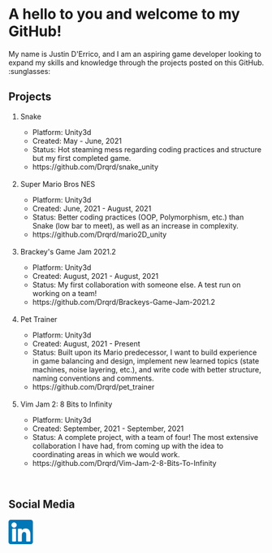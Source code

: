 <h1>A hello to you and welcome to my GitHub!</h1>
<body>
My name is Justin D'Errico, and I am an aspiring game developer looking to expand my skills and knowledge  
through the projects posted on this GitHub. :sunglasses:
</body>

<h2>Projects</h2>
<ol>
  <li>Snake</li>
  <ul>
    <li>Platform: Unity3d</li>
    <li>Created:  May - June, 2021</li>
    <li>Status: Hot steaming mess regarding coding practices and structure but my first completed game.</li>
    <li>https://github.com/Drqrd/snake_unity</li>
  </ul>
   &nbsp  
  <li>Super Mario Bros NES</li>
  <ul>
    <li>Platform: Unity3d</li>
    <li>Created: June, 2021 - August, 2021</li>
    <li>Status: Better coding practices (OOP, Polymorphism, etc.) than Snake (low bar to meet), as well as an increase in complexity.</li>
    <li>https://github.com/Drqrd/mario2D_unity</li>
  </ul>
  &nbsp  
  <li> Brackey's Game Jam 2021.2 </li>
  <ul>
    <li>Platform: Unity3d</li>
    <li>Created: August, 2021 - August, 2021</li>
    <li>Status: My first collaboration with someone else. A test run on working on a team!</li>
    <li>https://github.com/Drqrd/Brackeys-Game-Jam-2021.2</li>
  </ul>
  &nbsp  
  <li> Pet Trainer </li>
  <ul>
    <li>Platform: Unity3d</li>
    <li>Created: August, 2021 - Present</li>
    <li>Status: Built upon its Mario predecessor, I want to build experience in game balancing and design, implement new learned topics (state machines, noise layering, etc.), and write code with better structure, naming conventions and comments. </li>
    <li>https://github.com/Drqrd/pet_trainer</li>
  </ul>
  &nbsp
  <li> Vim Jam 2: 8 Bits to Infinity </li>
  <ul>
    <li>Platform: Unity3d</li>
    <li>Created: September, 2021 - September, 2021</li>
    <li>Status: A complete project, with a team of four! The most extensive collaboration I have had, from coming up with the idea to coordinating areas in which we would work. </li>
    <li>https://github.com/Drqrd/Vim-Jam-2-8-Bits-To-Infinity</li>
</ol>
    &nbsp  
    &nbsp  
<h2>Social Media</h2>
<a href= "https://www.linkedin.com/in/justin-m-derrico">
<img src="linkedin_icon.png" alt="linkedin" width="48"/>
</a>
